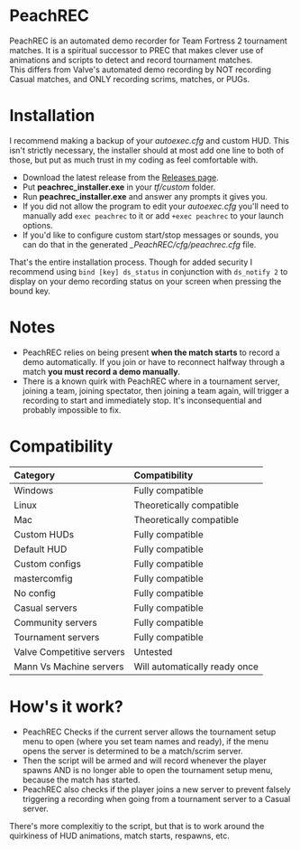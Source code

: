# PeachREC
PeachREC is an automated demo recorder for Team Fortress 2 tournament matches. It is a spiritual successor to PREC that makes clever use of animations and scripts to detect and record tournament matches.  
This differs from Valve's automated demo recording by NOT recording Casual matches, and ONLY recording scrims, matches, or PUGs.

# Installation
I recommend making a backup of your *autoexec.cfg* and custom HUD. This isn't strictly necessary, the installer should at most add one line to both of those, but put as much trust in my coding as feel comfortable with.
- Download the latest release from the [Releases page](https://github.com/PapaPeach/PeachREC/releases).
- Put **peachrec_installer.exe** in your *tf/custom* folder.
- Run **peachrec_installer.exe** and answer any prompts it gives you.
- If you did not allow the program to edit your *autoexec.cfg* you'll need to manually add `exec peachrec` to it or add `+exec peachrec` to your launch options.
- If you'd like to configure custom start/stop messages or sounds, you can do that in the generated *_PeachREC/cfg/peachrec.cfg* file.

That's the entire installation process. Though for added security I recommend using `bind [key] ds_status` in conjunction with `ds_notify 2` to display on your demo recording status on your screen when pressing the bound key.

# Notes
- PeachREC relies on being present **when the match starts** to record a demo automatically. If you join or have to reconnect halfway through a match **you must record a demo manually**.
- There is a known quirk with PeachREC where in a tournament server, joining a team, joining spectator, then joining a team again, will trigger a recording to start and immediately stop. It's inconsequential and probably impossible to fix.

# Compatibility
| **Category** | **Compatibility** |
| :--- | :--- |
| Windows | Fully compatible |
| Linux | Theoretically compatible |
| Mac | Theoretically compatible |
| Custom HUDs | Fully compatible |
| Default HUD | Fully compatible |
| Custom configs | Fully compatible |
| mastercomfig | Fully compatible |
| No config | Fully compatible |
| Casual servers | Fully compatible |
| Community servers | Fully compatible |
| Tournament servers | Fully compatible |
| Valve Competitive servers | Untested |
| Mann Vs Machine servers | Will automatically ready once |

# How's it work?
- PeachREC Checks if the current server allows the tournament setup menu to open (where you set team names and ready), if the menu opens the server is determined to be a match/scrim server.
- Then the script will be armed and will record whenever the player spawns AND is no longer able to open the tournament setup menu, because the match has started.
- PeachREC also checks if the player joins a new server to prevent falsely triggering a recording when going from a tournament server to a Casual server.

There's more complexitiy to the script, but that is to work around the quirkiness of HUD animations, match starts, respawns, etc.
